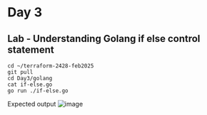 # Day 3

## Lab - Understanding Golang if else control statement
```
cd ~/terraform-2428-feb2025
git pull
cd Day3/golang
cat if-else.go
go run ./if-else.go
```

Expected output
![image](https://github.com/user-attachments/assets/394b73d8-bf59-4b1a-940a-598b1d93aead)


